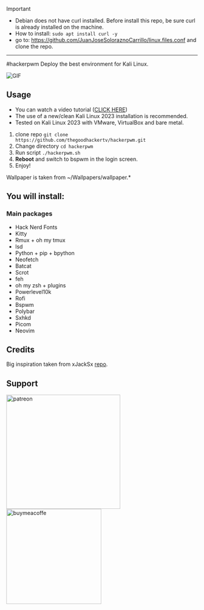 > [!IMPORTANT]
> - Debian does not have curl installed. Before install this repo, be sure curl is already installed on the machine.
> - How to install: ```sudo apt install curl -y```
> - go to: https://github.com/JuanJoseSoloraznoCarrillo/linux.files.conf and clone the repo.
----

#hackerpwm
Deploy the best environment for Kali Linux.

![GIF](https://raw.githubusercontent.com/thegoodhackertv/hackerpwm/main/env.gif)

## Usage
- You can watch a video tutorial ([CLICK HERE](https://youtu.be/oVgWy5Z9Owc))
- The use of a new/clean Kali Linux 2023 installation is recommended.
- Tested on Kali Linux 2023 with VMware, VirtualBox and bare metal.

1. clone repo `git clone https://github.com/thegoodhackertv/hackerpwm.git`
2. Change directory `cd hackerpwm`
3. Run script `./hackerpwm.sh`
4. **Reboot** and switch to bspwm in the login screen.
5. Enjoy!

Wallpaper is taken from ~/Wallpapers/wallpaper.*

## You will install:
### Main packages
- Hack Nerd Fonts
- Kitty
- Rmux + oh my tmux
- lsd
- Python + pip + bpython
- Neofetch
- Batcat
- Scrot
- feh
- oh my zsh + plugins
- Powerlevel10k
- Rofi
- Bspwm
- Polybar
- Sxhkd
- Picom
- Neovim

## Credits
Big inspiration taken from xJackSx [repo](https://github.com/xJackSx/BSPWMparrot).

## Support
[<img width=300 alt="patreon" src="https://pbs.twimg.com/media/DC4gjLRUMAAyQ92?format=jpg">](https://www.patreon.com/thegoodhacker)
[<img width=250 alt="buymeacoffe" src="https://cdn.buymeacoffee.com/buttons/v2/default-orange.png">](https://www.buymeacoffee.com/thegoodhacker)

